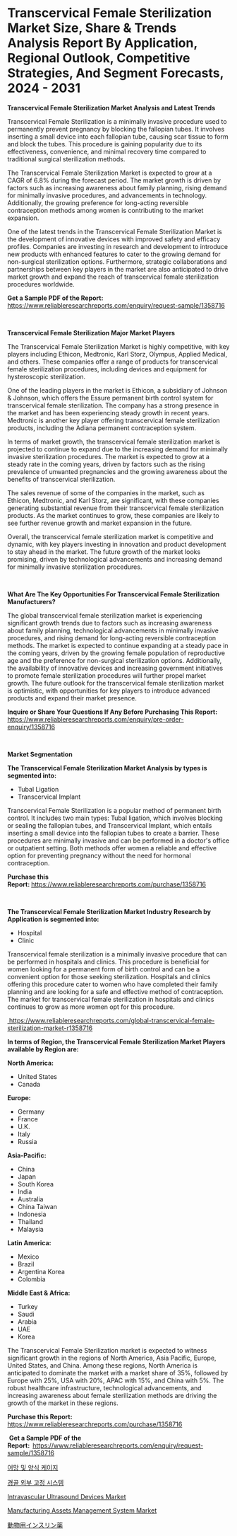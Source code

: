 <p><h1>Transcervical Female Sterilization Market Size, Share & Trends Analysis Report By Application, Regional Outlook, Competitive Strategies, And Segment Forecasts, 2024 - 2031</h1></p><p><strong>Transcervical Female Sterilization Market Analysis and Latest Trends</strong></p>
<p><p>Transcervical Female Sterilization is a minimally invasive procedure used to permanently prevent pregnancy by blocking the fallopian tubes. It involves inserting a small device into each fallopian tube, causing scar tissue to form and block the tubes. This procedure is gaining popularity due to its effectiveness, convenience, and minimal recovery time compared to traditional surgical sterilization methods.</p><p>The Transcervical Female Sterilization Market is expected to grow at a CAGR of 6.8% during the forecast period. The market growth is driven by factors such as increasing awareness about family planning, rising demand for minimally invasive procedures, and advancements in technology. Additionally, the growing preference for long-acting reversible contraception methods among women is contributing to the market expansion.</p><p>One of the latest trends in the Transcervical Female Sterilization Market is the development of innovative devices with improved safety and efficacy profiles. Companies are investing in research and development to introduce new products with enhanced features to cater to the growing demand for non-surgical sterilization options. Furthermore, strategic collaborations and partnerships between key players in the market are also anticipated to drive market growth and expand the reach of transcervical female sterilization procedures worldwide.</p></p>
<p><strong>Get a Sample PDF of the Report:&nbsp;</strong> <a href="https://www.reliableresearchreports.com/enquiry/request-sample/1358716">https://www.reliableresearchreports.com/enquiry/request-sample/1358716</a></p>
<p>&nbsp;</p>
<p><strong>Transcervical Female Sterilization Major Market Players</strong></p>
<p><p>The Transcervical Female Sterilization Market is highly competitive, with key players including Ethicon, Medtronic, Karl Storz, Olympus, Applied Medical, and others. These companies offer a range of products for transcervical female sterilization procedures, including devices and equipment for hysteroscopic sterilization.</p><p>One of the leading players in the market is Ethicon, a subsidiary of Johnson & Johnson, which offers the Essure permanent birth control system for transcervical female sterilization. The company has a strong presence in the market and has been experiencing steady growth in recent years. Medtronic is another key player offering transcervical female sterilization products, including the Adiana permanent contraception system.</p><p>In terms of market growth, the transcervical female sterilization market is projected to continue to expand due to the increasing demand for minimally invasive sterilization procedures. The market is expected to grow at a steady rate in the coming years, driven by factors such as the rising prevalence of unwanted pregnancies and the growing awareness about the benefits of transcervical sterilization.</p><p>The sales revenue of some of the companies in the market, such as Ethicon, Medtronic, and Karl Storz, are significant, with these companies generating substantial revenue from their transcervical female sterilization products. As the market continues to grow, these companies are likely to see further revenue growth and market expansion in the future.</p><p>Overall, the transcervical female sterilization market is competitive and dynamic, with key players investing in innovation and product development to stay ahead in the market. The future growth of the market looks promising, driven by technological advancements and increasing demand for minimally invasive sterilization procedures.</p></p>
<p>&nbsp;</p>
<p><strong>What Are The Key Opportunities For Transcervical Female Sterilization Manufacturers?</strong></p>
<p><p>The global transcervical female sterilization market is experiencing significant growth trends due to factors such as increasing awareness about family planning, technological advancements in minimally invasive procedures, and rising demand for long-acting reversible contraception methods. The market is expected to continue expanding at a steady pace in the coming years, driven by the growing female population of reproductive age and the preference for non-surgical sterilization options. Additionally, the availability of innovative devices and increasing government initiatives to promote female sterilization procedures will further propel market growth. The future outlook for the transcervical female sterilization market is optimistic, with opportunities for key players to introduce advanced products and expand their market presence.</p></p>
<p><strong>Inquire or Share Your Questions If Any Before Purchasing This Report:</strong> <a href="https://www.reliableresearchreports.com/enquiry/pre-order-enquiry/1358716">https://www.reliableresearchreports.com/enquiry/pre-order-enquiry/1358716</a></p>
<p>&nbsp;</p>
<p><strong>Market Segmentation</strong></p>
<p><strong>The Transcervical Female Sterilization Market Analysis by types is segmented into:</strong></p>
<p><ul><li>Tubal Ligation</li><li>Transcervical Implant</li></ul></p>
<p><p>Transcervical Female Sterilization is a popular method of permanent birth control. It includes two main types: Tubal ligation, which involves blocking or sealing the fallopian tubes, and Transcervical Implant, which entails inserting a small device into the fallopian tubes to create a barrier. These procedures are minimally invasive and can be performed in a doctor's office or outpatient setting. Both methods offer women a reliable and effective option for preventing pregnancy without the need for hormonal contraception.</p></p>
<p><strong>Purchase this Report:&nbsp;</strong><a href="https://www.reliableresearchreports.com/purchase/1358716">https://www.reliableresearchreports.com/purchase/1358716</a></p>
<p>&nbsp;</p>
<p><strong>The Transcervical Female Sterilization Market Industry Research by Application is segmented into:</strong></p>
<p><ul><li>Hospital</li><li>Clinic</li></ul></p>
<p><p>Transcervical female sterilization is a minimally invasive procedure that can be performed in hospitals and clinics. This procedure is beneficial for women looking for a permanent form of birth control and can be a convenient option for those seeking sterilization. Hospitals and clinics offering this procedure cater to women who have completed their family planning and are looking for a safe and effective method of contraception. The market for transcervical female sterilization in hospitals and clinics continues to grow as more women opt for this procedure.</p></p>
<p><a href="https://www.reliableresearchreports.com/global-transcervical-female-sterilization-market-r1358716">&nbsp;https://www.reliableresearchreports.com/global-transcervical-female-sterilization-market-r1358716</a></p>
<p><strong>In terms of Region, the Transcervical Female Sterilization Market Players available by Region are:</strong></p>
<p>
    <p> <strong> North America: </strong>
        <ul>
            <li>United States</li>
            <li>Canada</li>
        </ul>
        </p> 
    <p> <strong> Europe: </strong>
        <ul>
            <li>Germany</li>
            <li>France</li>
            <li>U.K.</li>
            <li>Italy</li>
            <li>Russia</li>
        </ul>
        </p> 
    <p> <strong> Asia-Pacific: </strong>
        <ul>
            <li>China</li>
            <li>Japan</li>
            <li>South Korea</li>
            <li>India</li>
            <li>Australia</li>
            <li>China Taiwan</li>
            <li>Indonesia</li>
            <li>Thailand</li>
            <li>Malaysia</li>
        </ul>
        </p> 
    <p> <strong> Latin America: </strong>
        <ul>
            <li>Mexico</li>
            <li>Brazil</li>
            <li>Argentina Korea</li>
            <li>Colombia</li>
        </ul>
        </p> 
    <p> <strong> Middle East & Africa: </strong>
        <ul>
            <li>Turkey</li>
            <li>Saudi</li>
            <li>Arabia</li>
            <li>UAE</li>
            <li>Korea</li>
        </ul>
    </p>
    </p>
<p><p>The Transcervical Female Sterilization market is expected to witness significant growth in the regions of North America, Asia Pacific, Europe, United States, and China. Among these regions, North America is anticipated to dominate the market with a market share of 35%, followed by Europe with 25%, USA with 20%, APAC with 15%, and China with 5%. The robust healthcare infrastructure, technological advancements, and increasing awareness about female sterilization methods are driving the growth of the market in these regions.</p></p>
<p><strong>Purchase this Report: </strong><a href="https://www.reliableresearchreports.com/purchase/1358716">https://www.reliableresearchreports.com/purchase/1358716</a></p>
<p>&nbsp;<strong>Get a Sample PDF of the Report:&nbsp;&nbsp;</strong><a href="https://www.reliableresearchreports.com/enquiry/request-sample/1358716">https://www.reliableresearchreports.com/enquiry/request-sample/1358716</a></p>
<p><strong></strong></p>
<p><p><a href="https://medium.com/@jewelmohr02/%EB%82%9A%EC%8B%AF%EC%A4%84%EA%B3%BC-%EC%96%91%EC%8B%9D%EC%9E%A5-%EC%A7%91-market-report%EB%8A%94-%EC%9D%B4-%EC%8B%9C%EC%9E%A5%EC%9D%98-%EC%B5%9C%EC%8B%A0-%EB%8F%99%ED%96%A5%EA%B3%BC-%EC%84%B1%EC%9E%A5-%EA%B8%B0%ED%9A%8C%EB%A5%BC-%EB%B3%B4%EC%97%AC%EC%A4%8D%EB%8B%88%EB%8B%A4-18eb01423777">어망 및 양식 케이지</a></p><p><a href="https://github.com/TitusBoyer1/Market-Research-Report-List-1/blob/main/428780896084.md">경골 외부 고정 시스템</a></p><p><a href="https://github.com/bmorecock/Market-Research-Report-List-3/blob/main/intravascular-ultrasound-devices-market.md">Intravascular Ultrasound Devices Market</a></p><p><a href="https://github.com/Krish2023na/Market-Research-Report-List-4/blob/main/manufacturing-assets-management-system-market.md">Manufacturing Assets Management System Market</a></p><p><a href="https://medium.com/@mad.jake/%E7%8D%A3%E5%8C%BB%E7%94%A8%E3%82%A4%E3%83%B3%E3%82%B9%E3%83%AA%E3%83%B3%E8%96%AC%E5%B8%82%E5%A0%B4%E3%81%AE%E3%83%88%E3%83%AC%E3%83%B3%E3%83%89%E3%81%A8%E5%B8%82%E5%A0%B4%E5%88%86%E6%9E%90%E3%81%AF-2024%E5%B9%B4%E3%81%8B%E3%82%892031%E5%B9%B4%E3%81%AE%E4%BA%88%E6%B8%AC%E3%81%95%E3%82%8C%E3%81%A6%E3%81%84%E3%81%BE%E3%81%99-c2c877322300">動物用インスリン薬</a></p></p>